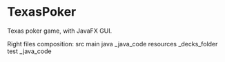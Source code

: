 # TexasPoker
Texas poker game, with JavaFX GUI.

Right files composition:
  src
    main
      java
        _java_code
      resources
        _decks_folder
    test
      _java_code

